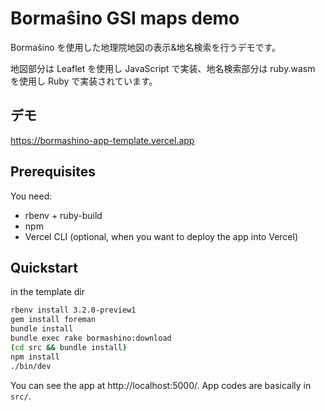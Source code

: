 # Bormaŝino GSI maps demo

Bormaŝino を使用した地理院地図の表示&地名検索を行うデモです。

地図部分は Leaflet を使用し JavaScript で実装、地名検索部分は ruby.wasm を使用し Ruby で実装されています。

## デモ

https://bormashino-app-template.vercel.app

## Prerequisites

You need:

- rbenv + ruby-build
- npm
- Vercel CLI (optional, when you want to deploy the app into Vercel)

## Quickstart

in the template dir

```bash
rbenv install 3.2.0-preview1
gem install foreman
bundle install
bundle exec rake bormashino:download
(cd src && bundle install)
npm install
./bin/dev
```

You can see the app at http://localhost:5000/.
App codes are basically in `src/`.
